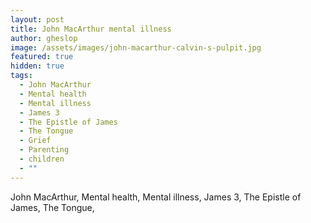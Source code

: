 ```yaml
---
layout: post
title: John MacArthur mental illness
author: gheslop
image: /assets/images/john-macarthur-calvin-s-pulpit.jpg
featured: true
hidden: true
tags:
  - John MacArthur
  - Mental health
  - Mental illness
  - James 3
  - The Epistle of James
  - The Tongue
  - Grief
  - Parenting
  - children
  - ""
---
```

John MacArthur, Mental health, Mental illness, James 3, The Epistle of James, The Tongue,
